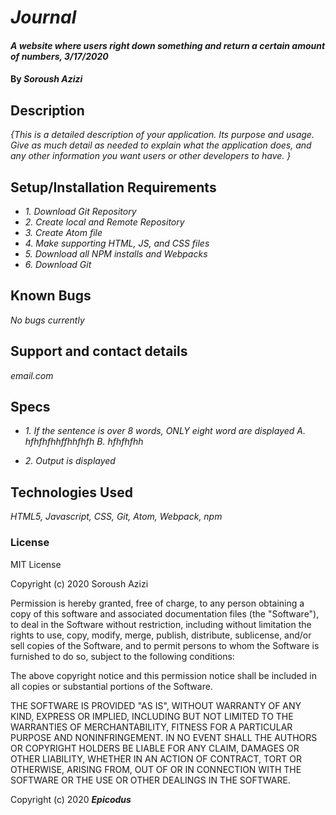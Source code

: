# _Journal_

#### _A website where users right down something and return a certain amount of numbers, 3/17/2020_

#### By _Soroush Azizi_

## Description

_{This is a detailed description of your application. Its purpose and usage.  Give as much detail as needed to explain what the application does, and any other information you want users or other developers to have. }_

## Setup/Installation Requirements

* _1. Download Git Repository_
* _2. Create local and Remote Repository_
* _3. Create Atom file_
* _4. Make supporting HTML, JS, and CSS files_
* _5. Download all NPM installs and Webpacks_
* _6. Download Git_

## Known Bugs

_No bugs currently_

## Support and contact details

_email.com_

## Specs

* _1. If the sentence is over 8 words, ONLY eight word are displayed_
  _A. hfhfhfhhffhhfhfh_
  _B. hfhfhfhh_

* _2. Output is displayed_

## Technologies Used

_HTML5, Javascript, CSS, Git, Atom, Webpack, npm_

### License

MIT License

Copyright (c) 2020 Soroush Azizi

Permission is hereby granted, free of charge, to any person obtaining a copy of this software and associated documentation files (the "Software"), to deal in the Software without restriction, including without limitation the rights to use, copy, modify, merge, publish, distribute, sublicense, and/or sell copies of the Software, and to permit persons to whom the Software is furnished to do so, subject to the following conditions:

The above copyright notice and this permission notice shall be included in all copies or substantial portions of the Software.

THE SOFTWARE IS PROVIDED "AS IS", WITHOUT WARRANTY OF ANY KIND, EXPRESS OR IMPLIED, INCLUDING BUT NOT LIMITED TO THE WARRANTIES OF MERCHANTABILITY, FITNESS FOR A PARTICULAR PURPOSE AND NONINFRINGEMENT. IN NO EVENT SHALL THE AUTHORS OR COPYRIGHT HOLDERS BE LIABLE FOR ANY CLAIM, DAMAGES OR OTHER LIABILITY, WHETHER IN AN ACTION OF CONTRACT, TORT OR OTHERWISE, ARISING FROM, OUT OF OR IN CONNECTION WITH THE SOFTWARE OR THE USE OR OTHER DEALINGS IN THE SOFTWARE.

Copyright (c) 2020 **_Epicodus_**

